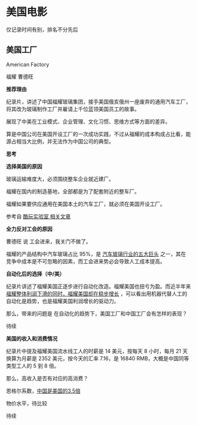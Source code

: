 # 美国电影

仅记录时间有别，排名不分先后

## 美国工厂

American Factory

福耀 曹德旺

**推荐理由**

纪录片，讲述了中国福耀玻璃集团，接手美国俄亥俄州一座废弃的通用汽车工厂，将其改为玻璃制作工厂并雇请上千位蓝领美国员工的故事。

展现了中美在工业模式、企业管理、文化习惯、思维方式等方面的差异。

算是中国公司在美国开设工厂的一次成功实践，不过从福耀的成本构成占比看，能源占相当大比例，并无法作为中国公司的典型。

**思考**

**选择美国的原因**

玻璃运输难度大，必须围绕整车企业就近建厂。

福耀在国内的制造基地，全部都是为了配套附近的整车厂。

福耀如果要供应通用在美国本土的汽车工厂，就必须在美国开设工厂。

参考自 [酷玩实验室 相关文章](https://mp.weixin.qq.com/s/WZAICy3d-ytSHbItT1PZjg)

**全力反对工会的原因**

曹德旺 说 工会进来，我关门不做了。

福耀的产品结构中汽车玻璃占比 95%，是 [汽车玻璃行业的五大巨头](https://t.qianzhan.com/caijing/detail/181022-3703af45.html) 之一，其在竞争中成本是不可忽略的因素，而工会进来势必会导致人工成本提高。

**自动化后的选择（中/美）**

纪录片讲述了福耀美国正逐步进行自动化改造。福耀美国也扭亏为盈。而近半年来 [福耀整体利润下滑的同时，福耀美国却在稳步增长](https://finance.sina.com.cn/stock/relnews/hk/2019-08-28/doc-ihytcitn2589406.shtml) ，可以看出用机器代替人工的自动化是趋势，也是福耀美国利润增长的驱动力。

那么，带来的问题是 在自动化的趋势下，美国工厂和中国工厂会有怎样的表现？

待续

**美国的收入和消费情况**

纪录片中提及福耀美国流水线工人的时薪是 14 美元，按每天 8 小时，每月 21 天换算为月薪是 2352 美元，按今天的汇率 7.16，是 16840 RMB，大概是中国同等类型工人的 5 到 8 倍。

那么，高收入是否有对应的高消费？

恩格尔系数，[中国是美国的3.5倍](http://www.sohu.com/a/254301411_99991555)

物价水平，待比较

待续
